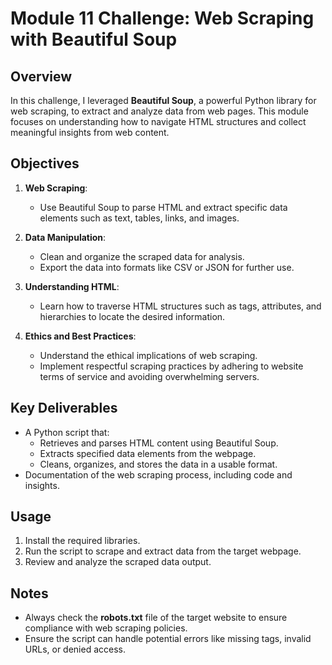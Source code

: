# Module 11 Challenge: Web Scraping with Beautiful Soup

## Overview
In this challenge, I leveraged **Beautiful Soup**, a powerful Python library for web scraping, to extract and analyze data from web pages. This module focuses on understanding how to navigate HTML structures and collect meaningful insights from web content.

## Objectives
1. **Web Scraping**:
   - Use Beautiful Soup to parse HTML and extract specific data elements such as text, tables, links, and images.

2. **Data Manipulation**:
   - Clean and organize the scraped data for analysis.
   - Export the data into formats like CSV or JSON for further use.

3. **Understanding HTML**:
   - Learn how to traverse HTML structures such as tags, attributes, and hierarchies to locate the desired information.

4. **Ethics and Best Practices**:
   - Understand the ethical implications of web scraping.
   - Implement respectful scraping practices by adhering to website terms of service and avoiding overwhelming servers.

## Key Deliverables
- A Python script that:
  - Retrieves and parses HTML content using Beautiful Soup.
  - Extracts specified data elements from the webpage.
  - Cleans, organizes, and stores the data in a usable format.
- Documentation of the web scraping process, including code and insights.

## Usage
1. Install the required libraries.
2. Run the script to scrape and extract data from the target webpage.
3. Review and analyze the scraped data output.

## Notes
- Always check the **robots.txt** file of the target website to ensure compliance with web scraping policies.
- Ensure the script can handle potential errors like missing tags, invalid URLs, or denied access.

